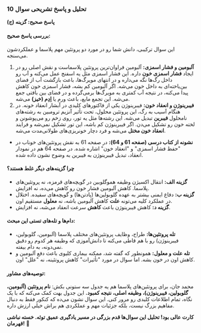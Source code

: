 ### **تحلیل و پاسخ تشریحی سوال 10**

**پاسخ صحیح: گزینه (ج)**

#### **بررسی پاسخ صحیح:**
این سوال ترکیبی، دانش شما رو در مورد دو پروتئین مهم پلاسما و عملکردشون می‌سنجه.
1.  **آلبومین و فشار اسمزی:** آلبومین فراوان‌ترین پروتئین پلاسماست و نقش اصلی رو در ایجاد **فشار اسمزی خون** داره. این فشار اسمزی مثل یه اسفنج عمل می‌کنه و آب رو داخل رگ‌ها نگه می‌داره و در انتهای مویرگ‌ها، باعث بازگشت آب از فضای بین‌یاخته‌ای به داخل خون می‌شه. اگر آلبومین کم بشه، فشار اسمزی خون کاهش پیدا می‌کنه، در نتیجه آب کمتری به مویرگ‌ها برمی‌گرده و در فضای بین بافتی جمع می‌شه. این تجمع مایع، باعث ورم یا **اِدِم (خیز)** می‌شه.
2.  **فیبرینوژن و انعقاد خون:** فیبرینوژن یکی از فاکتورهای کلیدی در آبشار انعقاد خونه. در هنگام آسیب به رگ، این پروتئین محلول، تحت تأثیر آنزیم ترومبین به رشته‌های نامحلول **فیبرین** تبدیل می‌شه. این رشته‌ها مثل یه تور، روی زخم رو می‌پوشونن و لخته خون رو تشکیل می‌دن. اگر فیبرینوژن کم باشه، این تور تشکیل نمی‌شه و فرایند **انعقاد خون مختل** می‌شه و فرد دچار خونریزی‌های طولانی‌مدت می‌شه.

*   **نشونه از کتاب درسی (صفحه 61 و 64):** در صفحه 61 به نقش پروتئین‌های خوناب در "حفظ فشار اسمزی" و "انعقاد خون" اشاره شده. در صفحه 64 هم در نمودار انعقاد، تبدیل فیبرینوژن به فیبرین به وضوح نشون داده شده.

#### **چرا گزینه‌های دیگر غلط هستند؟**
*   **گزینه الف:** انتقال اکسیژن وظیفه هموگلوبین در گویچه‌های قرمزه، نه پروتئین‌های پلاسما. کاهش آلبومین فشار خون رو کاهش می‌ده، نه افزایش.
*   **گزینه ب:** دفاع ایمنی بیشتر به عهده گلوبولین‌ها (پادتن‌ها) و گویچه‌های سفیده. اختلال در عملکرد کلیه می‌تونه **علت** کاهش آلبومین باشه، نه **معلول** مستقیم اون.
*   **گزینه د:** کاهش فیبرینوژن باعث **کاهش** سرعت انعقاد می‌شه، نه افزایش.

#### **دام‌ها و تله‌های تستی این مبحث:**
*   **تله پروتئین‌ها:** طراح، وظایف پروتئین‌های مختلف پلاسما (آلبومین، گلوبولین، فیبرینوژن) رو با هم قاطی می‌کنه تا دانش‌آموزی که وظیفه هر کدوم رو دقیق نمی‌دونه، به دام بیفته.
*   **تله علت و معلول:** همونطور که گفته شد، ممکنه بیماری کلیوی باعث دفع آلبومین و کاهش اون در خون بشه. اما سوال در مورد "تأثیرات" کاهش پروتئینه، نه "علل" اون.

#### **توصیه‌های مشاور:**
محمد جان، برای پروتئین‌های پلاسما هم یه جدول سه ستونی بکش: **نام پروتئین (آلبومین، گلوبولین، فیبرینوژن)، وظیفه اصلی، نتیجه کمبود.** این جدول بهت کمک می‌کنه که با یک نگاه، تمام اطلاعات کلیدی رو مرور کنی. این سوال نشون می‌ده که کنکور فقط به دنبال مفاهیم بزرگ نیست، بلکه جزئیات مهم و عملکردی هم براش خیلی ارزش داره.

**کارت عالی بود! تحلیل این سوال‌ها قدم بزرگی در مسیر یادگیری عمیق توئه. خسته نباشی قهرمان!** 💪